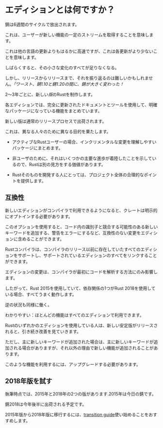 # <!--What are Editions?--> エディションとは何ですか？

<!--Rust ships releases on a six-week cycle.-->
錆は6週間のサイクルで放出されます。
<!--This means that users get a constant stream of new features.-->
これは、ユーザーが新しい機能の一定のストリームを取得することを意味します。
<!--This is much faster than updates for other languages, but this also means that each update is smaller.-->
これは他の言語の更新よりもはるかに高速ですが、これは各更新がより少ないことを意味します。
<!--After a while, all of those tiny changes add up.-->
しばらくすると、その小さな変化のすべてが足りなくなる。
<!--But, from release to release, it can be hard to look back and say *"Wow, between Rust 1.10 and Rust 1.20, Rust has changed a lot!"*-->
しかし、リリースからリリースまで、それを振り返るのは難しいかもしれません。*「ワースト、錆1.10と錆1.20の間に、錆が大きく変わった！*

<!--Every two or three years, we'll be producing a new *edition* of Rust.-->
2〜3年ごとに、新しい*版*のRustを制作します。
<!--Each edition brings together the features that have landed into a clear package, with fully updated documentation and tooling.-->
各エディションでは、完全に更新されたドキュメントとツールを使用して、明確なパッケージになっている機能をまとめています。
<!--New editions ship through the usual release process.-->
新しい版は通常のリリースプロセスで出荷されます。

<!--This serves different purposes for different people:-->
これは、異なる人々のために異なる目的を果たします。

- <!--For active Rust users, it brings together incremental changes into an easy-to-understand package.-->
   アクティブなRustユーザーの場合、インクリメンタルな変更を理解しやすいパッケージにまとめます。

- <!--For non-users, it signals that some major advancements have landed, which might make Rust worth another look.-->
   非ユーザのために、それはいくつかの主要な進歩が着陸したことを示しているので、Rustは別の見方をする価値があります。

- <!--For those developing Rust itself, it provides a rallying point for the project as a whole.-->
   Rustそのものを開発する人にとっては、プロジェクト全体の合理的なポイントを提供します。

## <!--Compatibility--> 互換性

<!--When a new edition becomes available in the compiler, crates must explicitly opt in to it to take full advantage.-->
新しいエディションがコンパイラで利用できるようになると、クレートは明示的にオプトインする必要があります。
<!--This opt in enables editions to contain incompatible changes, like adding a new keyword that might conflict with identifiers in code, or turning warnings into errors.-->
このオプションを使用すると、コード内の識別子と競合する可能性のある新しいキーワードを追加する、警告をエラーにするなど、互換性のない変更をエディションに含めることができます。
<!--A Rust compiler will support all editions that existed prior to the compiler's release, and can link crates of any supported editions together.-->
Rustコンパイラは、コンパイラのリリース以前に存在していたすべてのエディションをサポートし、サポートされているエディションのすべてをリンクすることができます。
<!--Edition changes only affect the way the compiler initially parses the code.-->
エディションの変更は、コンパイラが最初にコードを解析する方法にのみ影響します。
<!--Therefore, if you're using Rust 2015, and one of your dependencies uses Rust 2018, it all works just fine.-->
したがって、Rust 2015を使用していて、依存関係の1つがRust 2018を使用している場合、すべてうまく動作します。
<!--The opposite situation works as well.-->
逆の状況も同様に働く。

<!--Just to be clear: most features will be available on all editions.-->
わかりやすい：ほとんどの機能はすべてのエディションで利用できます。
<!--People using any edition of Rust will continue to see improvements as new stable releases are made.-->
Rustのいずれかのエディションを使用している人は、新しい安定版がリリースされると、引き続き改善を見ていきます。
<!--In some cases however, mainly when new keywords are added, but sometimes for other reasons, there may be new features that are only available in later editions.-->
ただし、主に新しいキーワードが追加された場合は、主に新しいキーワードが追加される場合がありますが、それ以外の理由で新しい機能が追加されることがあります。
<!--You only need to upgrade if you want to take advantage of such features.-->
このような機能を利用するには、アップグレードする必要があります。

## <!--Trying out the 2018 edition--> 2018年版を試す

<!--At the time of writing, there are two editions: 2015 and 2018. 2015 is today's Rust;-->
執筆時点では、2015年と2018年の2つの版があります.2015年は今日の錆です。
<!--Rust 2018 will ship later this year.-->
錆2018は今年後半に出荷される予定です。
<!--To transition to the 2018 edition from the 2015 edition, you'll want to get started with the [transition guide](editions/transitioning.html).-->
2015年版から2018年版に移行するには、[transition guide](editions/transitioning.html)使い始めることをおすすめします。
